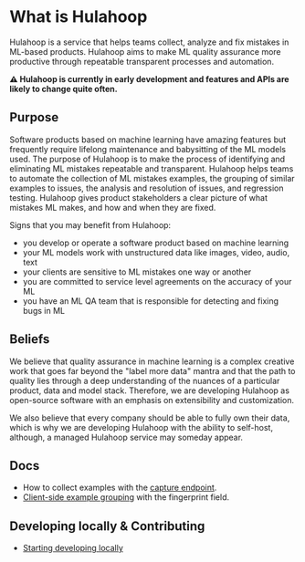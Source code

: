 # What is Hulahoop

Hulahoop is a service that helps teams collect, analyze and fix mistakes in ML-based products. Hulahoop aims to make ML quality assurance more productive through repeatable transparent processes and automation.

**⚠️ Hulahoop is currently in early development and features and APIs are likely to change quite often.**

## Purpose

Software products based on machine learning have amazing features but frequently require lifelong maintenance and babysitting of the ML models used.
The purpose of Hulahoop is to make the process of identifying and eliminating ML mistakes repeatable and transparent.
Hulahoop helps teams to automate the collection of ML mistakes examples, the grouping of similar examples to issues, the analysis and resolution of issues, and regression testing.
Hulahoop gives product stakeholders a clear picture of what mistakes ML makes, and how and when they are fixed.

Signs that you may benefit from Hulahoop:

- you develop or operate a software product based on machine learning
- your ML models work with unstructured data like images, video, audio, text
- your clients are sensitive to ML mistakes one way or another
- you are committed to service level agreements on the accuracy of your ML
- you have an ML QA team that is responsible for detecting and fixing bugs in ML

## Beliefs

We believe that quality assurance in machine learning is a complex creative work that goes far beyond the "label more data" mantra and that the path to quality lies through a deep understanding of the nuances of a particular product, data and model stack. Therefore, we are developing Hulahoop as open-source software with an emphasis on extensibility and customization.

We also believe that every company should be able to fully own their data, which is why we are developing Hulahoop with the ability to self-host, although, a managed Hulahoop service may someday appear.

## Docs

- How to collect examples with the [capture endpoint](docs/capture.md).
- [Client-side example grouping](docs/fingerprint.md) with the fingerprint field.

## Developing locally & Contributing

- [Starting developing locally](docs/dev_start.md)
